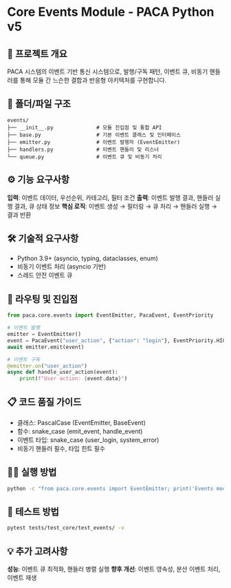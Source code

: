 # Core Events Module - PACA Python v5

## 🎯 프로젝트 개요
PACA 시스템의 이벤트 기반 통신 시스템으로, 발행/구독 패턴, 이벤트 큐, 비동기 핸들러를 통해 모듈 간 느슨한 결합과 반응형 아키텍처를 구현합니다.

## 📁 폴더/파일 구조
```
events/
├── __init__.py              # 모듈 진입점 및 통합 API
├── base.py                  # 기본 이벤트 클래스 및 인터페이스
├── emitter.py               # 이벤트 발행자 (EventEmitter)
├── handlers.py              # 이벤트 핸들러 및 리스너
└── queue.py                 # 이벤트 큐 및 비동기 처리
```

## ⚙️ 기능 요구사항
**입력**: 이벤트 데이터, 우선순위, 카테고리, 필터 조건
**출력**: 이벤트 발행 결과, 핸들러 실행 결과, 큐 상태 정보
**핵심 로직**: 이벤트 생성 → 필터링 → 큐 처리 → 핸들러 실행 → 결과 반환

## 🛠️ 기술적 요구사항
- Python 3.9+ (asyncio, typing, dataclasses, enum)
- 비동기 이벤트 처리 (asyncio 기반)
- 스레드 안전 이벤트 큐

## 🚀 라우팅 및 진입점
```python
from paca.core.events import EventEmitter, PacaEvent, EventPriority

# 이벤트 발행
emitter = EventEmitter()
event = PacaEvent("user_action", {"action": "login"}, EventPriority.HIGH)
await emitter.emit(event)

# 이벤트 구독
@emitter.on("user_action")
async def handle_user_action(event):
    print(f"User action: {event.data}")
```

## 📋 코드 품질 가이드
- 클래스: PascalCase (EventEmitter, BaseEvent)
- 함수: snake_case (emit_event, handle_event)
- 이벤트 타입: snake_case (user_login, system_error)
- 비동기 핸들러 필수, 타입 힌트 필수

## 🏃‍♂️ 실행 방법
```bash
python -c "from paca.core.events import EventEmitter; print('Events module loaded')"
```

## 🧪 테스트 방법
```bash
pytest tests/test_core/test_events/ -v
```

## 💡 추가 고려사항
**성능**: 이벤트 큐 최적화, 핸들러 병렬 실행
**향후 개선**: 이벤트 영속성, 분산 이벤트 처리, 이벤트 재생